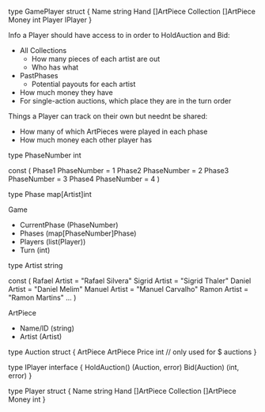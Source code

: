

type GamePlayer struct {
    Name string
    Hand []ArtPiece
    Collection []ArtPiece
    Money int
    Player IPlayer
}


Info a Player should have access to in order to HoldAuction and Bid:
- All Collections
  - How many pieces of each artist are out
  - Who has what
- PastPhases
  - Potential payouts for each artist
- How much money they have
- For single-action auctions, which place they are in the turn order

Things a Player can track on their own but neednt be shared: 
- How many of which ArtPieces were played in each phase
- How much money each other player has


type PhaseNumber int

const (
    Phase1 PhaseNumber = 1
    Phase2 PhaseNumber = 2
    Phase3 PhaseNumber = 3
    Phase4 PhaseNumber = 4
)

type Phase map[Artist]int

Game
- CurrentPhase (PhaseNumber)
- Phases (map[PhaseNumber]Phase)
- Players (list(Player))
- Turn (int)

type Artist string

const (
    Rafael Artist = "Rafael Silvera"
    Sigrid Artist = "Sigrid Thaler"
    Daniel Artist = "Daniel Melim"
    Manuel Artist = "Manuel Carvalho"
    Ramon Artist = "Ramon Martins"
...
)

ArtPiece
- Name/ID (string)
- Artist (Artist)

type Auction struct {
    ArtPiece ArtPiece
    Price int // only used for $ auctions
}

type IPlayer interface {
    HoldAuction() (Auction, error)
    Bid(Auction) (int, error)
}

type Player struct {
    Name string
    Hand []ArtPiece
    Collection []ArtPiece
    Money int
}